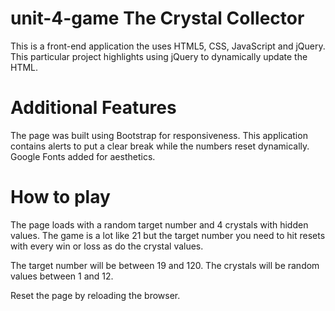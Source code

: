 # unit-4-game The Crystal Collector

This is a front-end application the uses HTML5, CSS, JavaScript and jQuery. This particular project highlights using jQuery to dynamically update the HTML. 

# Additional Features

The page was built using Bootstrap for responsiveness. This application contains alerts to put a clear break while the numbers reset dynamically. Google Fonts added for aesthetics.

# How to play

The page loads with a random target number and 4 crystals with hidden values.  The game is a lot like 21 but the target number you need to hit resets with every win or loss as do the crystal values.

The target number will be between 19 and 120.  The crystals will be random values between 1 and 12.  

Reset the page by reloading the browser.  
